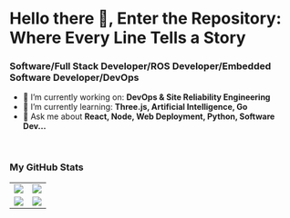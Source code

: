 # Hello there 👋, Enter the Repository: Where Every Line Tells a Story

### Software/Full Stack Developer/ROS Developer/Embedded Software Developer/DevOps

- 🔭 I’m currently working on: __DevOps & Site Reliability Engineering__ 
- 🌱 I’m currently learning: __Three.js, Artificial Intelligence, Go__
- 💬 Ask me about __React, Node, Web Deployment, Python, Software Dev...__

<br/>

### My GitHub Stats

<table>
    <tr>
        <td>
            <img src="https://github-profile-trophy.vercel.app/?username=mayuragarwal2004&row=3&column=4&no-bg=true"/>
        </td>
        <td>
            <img src="https://github-readme-stats.vercel.app/api/top-langs/?username=mayuragarwal2004&langs_count=10&layout=compact&hide=php,scss,css,html,batchfile,gherkin,freemarker,xslt,tsql,ruby"/>
        </td> 
    </tr>
    <tr>
        <td>
            <img src="https://github-readme-stats.vercel.app/api?username=mayuragarwal2004&count_private=true&show_icons=true&theme=tokyonight"/>
        </td>
        <td>
            <img src="https://github-readme-streak-stats.herokuapp.com/?user=mayuragarwal2004"/>
        </td>
    </tr>
</table>

<!--
**mayuragarwal2004/mayuragarwal2004** is a ✨ _special_ ✨ repository because its `README.md` (this file) appears on your GitHub profile.

Here are some ideas to get you started:

- 🔭 I’m currently working on ...
- 🌱 I’m currently learning ...
- 👯 I’m looking to collaborate on ...
- 🤔 I’m looking for help with ...
- 💬 Ask me about ...
- 📫 How to reach me: ...
- 😄 Pronouns: ...
- ⚡ Fun fact: ...
-->

